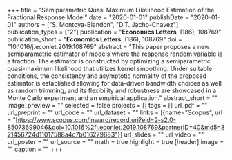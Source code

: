 +++
title = "Semiparametric Quasi Maximum Likelihood Estimation of the Fractional Response Model"
date = "2020-01-01"
publishDate = "2020-01-01"
authors = ["S. Montoya-Blandon", "D.T. Jacho-Chavez"]
publication_types = ["2"]
publication = "**Economics Letters**, (186), 108769"
publication_short = "**Economics Letters**, (186), 108769"
doi = "10.1016/j.econlet.2019.108769"
abstract = "This paper proposes a new semiparametric estimator of models where the response random variable is a fraction. The estimator is constructed by optimizing a semiparametric quasi-maximum likelihood that utilizes kernel smoothing. Under suitable conditions, the consistency and asymptotic normality of the proposed estimator is established allowing for data-driven bandwidth choices as well as random trimming, and its flexibility and robustness are showcased in a Monte Carlo experiment and an empirical application."
abstract_short = ""
image_preview = ""
selected = false
projects = []
tags = []
url_pdf = ""
url_preprint = ""
url_code = ""
url_dataset = ""
links = [{name="Scopus", url = "https://www.scopus.com/inward/record.uri?eid=2-s2.0-85073699046&doi=10.1016%2fj.econlet.2019.108769&partnerID=40&md5=821456724d11017588a4c7b016279683"}]
url_slides = ""
url_video = ""
url_poster = ""
url_source = ""
math = true
highlight = true
[header]
image = ""
caption = ""
+++
